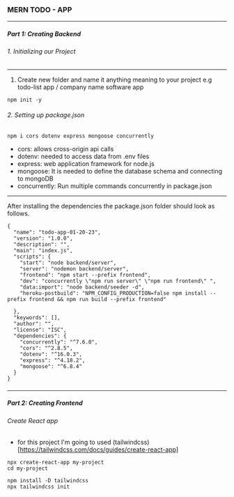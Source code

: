 ### MERN TODO - APP

<hr>

##### Part 1: Creating Backend

###### 1. Initializing our Project

<hr>

1. Create new folder and name it anything meaning to your project e.g todo-list app / company name software app

```
npm init -y
```

###### 2. Setting up package.json

```
npm i cors dotenv express mongoose concurrently
```

- cors: allows cross-origin api calls
- dotenv: needed to access data from .env files
- express: web application framework for node.js
- mongoose: It is needed to define the database schema and connecting to mongoDB
- concurrently: Run multiple commands concurrently in package.json

<hr>
After installing the dependencies the package.json folder should look as follows.

```
{
  "name": "todo-app-01-20-23",
  "version": "1.0.0",
  "description": "",
  "main": "index.js",
  "scripts": {
    "start": "node backend/server",
    "server": "nodemon backend/server",
    "frontend": "npm start --prefix frontend",
    "dev": "concurrently \"npm run server\" \"npm run frontend\" ",
    "data:import": "node backend/seeder -d",
    "heroku-postbuild": "NPM_CONFIG_PRODUCTION=false npm install --prefix frontend && npm run build --prefix frontend"

  },
  "keywords": [],
  "author": "",
  "license": "ISC",
  "dependencies": {
    "concurrently": "^7.6.0",
    "cors": "^2.8.5",
    "dotenv": "^16.0.3",
    "express": "^4.18.2",
    "mongoose": "^6.8.4"
  }
}
```

####

<hr >

##### Part 2: Creating Frontend

###### Create React app

- for this project I'm going to used (tailwindcss)[https://tailwindcss.com/docs/guides/create-react-app]

```
npx create-react-app my-project
cd my-project

npm install -D tailwindcss
npx tailwindcss init
```

```

```
